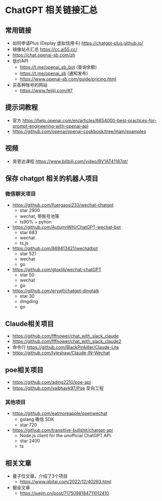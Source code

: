 # ChatGPT 相关链接汇总

## 常用链接
- 如何申请Plus (Deplay 虚拟信用卡) https://chatgpt-plus.github.io/
- 镜像站点汇总 https://cc.ai55.cc/
- https://chat.openai-sb.com/zh
- 低价API
  - https://t.me/openai_sb_bot (查询余额)
  - https://t.me/openai_sb (通知发布)
  - https://www.openai-sb.com/guide/pricing.html
- 买各种账号的网站
  - https://www.feijiji.com/#7

## 提示词教程
- 官方 https://help.openai.com/en/articles/6654000-best-practices-for-prompt-engineering-with-openai-api
- https://github.com/openai/openai-cookbook/tree/main/examples

## 视频
- 吴恩达课程 https://www.bilibili.com/video/BV1AT41187qt/


## 保存 chatgpt 相关的机器人项目

### 微信聊天项目
- https://github.com/fuergaosi233/wechat-chatgpt
  - star 2900
  - wechat, 带账号池等
  - ts90% + pyhon
- https://github.com/AutumnWhj/ChatGPT-wechat-bot
  - star 683
  - wechat
  - ts,js
- https://github.com/869413421/wechatbot
  - star 521
  - wechat
  - go  
- https://github.com/gtoxlili/wechat-chatGPT
  - star 50
  - wechat
  - go 
- https://github.com/eryajf/chatgpt-dingtalk
  - star 30
  - dingding 
  - go

## Claude相关项目
- https://github.com/fffnower/chat_with_slack_claude
- https://github.com/fffnower/chat_with_slack_claude2
- 命令行 https://github.com/BlackPinkiller/Claude-Lite
- https://github.com/lyleshaw/Claude-IN-Wechat


## poe相关项目
- https://github.com/ading2210/poe-api
- https://github.com/vaibhavk97/Poe 反向工程
  
### 其他项目
- https://github.com/eatmoreapple/openwechat
  - golang 微信 SDK
  - star 720
- https://github.com/transitive-bullshit/chatgpt-api
  - Node.js client for the unofficial ChatGPT API. 
  - star 2400
  - ts


## 相关文章
- 量子位文章，介绍了3个项目
  - https://www.qbitai.com/2022/12/40293.html
- 掘金文章
  - https://juejin.cn/post/7175098184711012410
